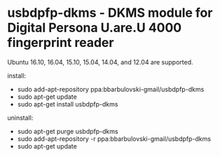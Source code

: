 usbdpfp-dkms - DKMS module for Digital Persona U.are.U 4000 fingerprint reader
====

Ubuntu 16.10, 16.04, 15.10, 15.04, 14.04, and 12.04 are supported.

install:
* sudo add-apt-repository ppa:bbarbulovski-gmail/usbdpfp-dkms
* sudo apt-get update
* sudo apt-get install usbdpfp-dkms

uninstall:
* sudo apt-get purge usbdpfp-dkms
* sudo add-apt-repository -r ppa:bbarbulovski-gmail/usbdpfp-dkms
* sudo apt-get update
